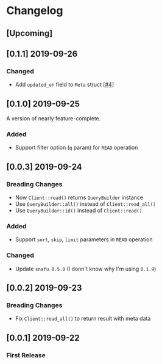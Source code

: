 # Changelog

## [Upcoming]

## [0.1.1] 2019-09-26

### Changed

- Add `updated_on` field to `Meta` struct [[#4](https://github.com/kuy/jsonbox-rs/issues/4)]

## [0.1.0] 2019-09-25

A version of nearly feature-complete.

### Added

- Support filter option (`q` param) for `READ` operation

## [0.0.3] 2019-09-24

### Breading Changes

- Now `Client::read()` returns `QueryBuilder` instance
- Use `QueryBuilder::all()` instead of `Client::read_all()`
- Use `QueryBuilder::id()` instead of `Client::read()`

### Added

- Support `sort`, `skip`, `limit` parameters in `READ` operation

### Changed

- Update `snafu 0.5.0` (I donn't know why I'm using `0.1.9`)

## [0.0.2] 2019-09-23

### Breading Changes

- Fix `Client::read_all()` to return result with meta data

## [0.0.1] 2019-09-22

### First Release
